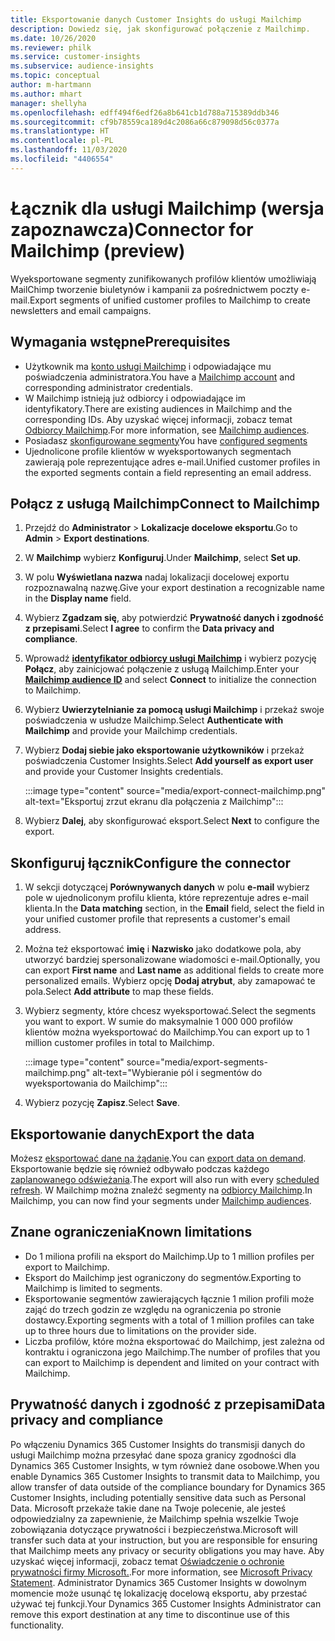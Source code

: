 ```yaml
---
title: Eksportowanie danych Customer Insights do usługi Mailchimp
description: Dowiedz się, jak skonfigurować połączenie z Mailchimp.
ms.date: 10/26/2020
ms.reviewer: philk
ms.service: customer-insights
ms.subservice: audience-insights
ms.topic: conceptual
author: m-hartmann
ms.author: mhart
manager: shellyha
ms.openlocfilehash: edff494f6edf26a8b641cb1d788a715389ddb346
ms.sourcegitcommit: cf9b78559ca189d4c2086a66c879098d56c0377a
ms.translationtype: HT
ms.contentlocale: pl-PL
ms.lasthandoff: 11/03/2020
ms.locfileid: "4406554"
---
```

# <a name="connector-for-mailchimp-preview"></a><span data-ttu-id="8325e-103">Łącznik dla usługi Mailchimp (wersja zapoznawcza)</span><span class="sxs-lookup"><span data-stu-id="8325e-103">Connector for Mailchimp (preview)</span></span>

<span data-ttu-id="8325e-104">Wyeksportowane segmenty zunifikowanych profilów klientów umożliwiają MailChimp tworzenie biuletynów i kampanii za pośrednictwem poczty e-mail.</span><span class="sxs-lookup"><span data-stu-id="8325e-104">Export segments of unified customer profiles to Mailchimp to create newsletters and email campaigns.</span></span>

## <a name="prerequisites"></a><span data-ttu-id="8325e-105">Wymagania wstępne</span><span class="sxs-lookup"><span data-stu-id="8325e-105">Prerequisites</span></span>

-   <span data-ttu-id="8325e-106">Użytkownik ma [konto usługi Mailchimp](https://mailchimp.com/) i odpowiadające mu poświadczenia administratora.</span><span class="sxs-lookup"><span data-stu-id="8325e-106">You have a [Mailchimp account](https://mailchimp.com/) and corresponding administrator credentials.</span></span>
-   <span data-ttu-id="8325e-107">W Mailchimp istnieją już odbiorcy i odpowiadające im identyfikatory.</span><span class="sxs-lookup"><span data-stu-id="8325e-107">There are existing audiences in Mailchimp and the corresponding IDs.</span></span> <span data-ttu-id="8325e-108">Aby uzyskać więcej informacji, zobacz temat [Odbiorcy Mailchimp](https://mailchimp.com/help/create-audience/).</span><span class="sxs-lookup"><span data-stu-id="8325e-108">For more information, see [Mailchimp audiences](https://mailchimp.com/help/create-audience/).</span></span>
-   <span data-ttu-id="8325e-109">Posiadasz [skonfigurowane segmenty](segments.md)</span><span class="sxs-lookup"><span data-stu-id="8325e-109">You have [configured segments](segments.md)</span></span>
-   <span data-ttu-id="8325e-110">Ujednolicone profile klientów w wyeksportowanych segmentach zawierają pole reprezentujące adres e-mail.</span><span class="sxs-lookup"><span data-stu-id="8325e-110">Unified customer profiles in the exported segments contain a field representing an email address.</span></span>

## <a name="connect-to-mailchimp"></a><span data-ttu-id="8325e-111">Połącz z usługą Mailchimp</span><span class="sxs-lookup"><span data-stu-id="8325e-111">Connect to Mailchimp</span></span>

1. <span data-ttu-id="8325e-112">Przejdź do **Administrator** > **Lokalizacje docelowe eksportu**.</span><span class="sxs-lookup"><span data-stu-id="8325e-112">Go to **Admin** > **Export destinations**.</span></span>

1. <span data-ttu-id="8325e-113">W **Mailchimp** wybierz **Konfiguruj**.</span><span class="sxs-lookup"><span data-stu-id="8325e-113">Under **Mailchimp**, select **Set up**.</span></span>

1. <span data-ttu-id="8325e-114">W polu **Wyświetlana nazwa** nadaj lokalizacji docelowej exportu rozpoznawalną nazwę.</span><span class="sxs-lookup"><span data-stu-id="8325e-114">Give your export destination a recognizable name in the **Display name** field.</span></span>

1. <span data-ttu-id="8325e-115">Wybierz **Zgadzam się**, aby potwierdzić **Prywatność danych i zgodność z przepisami**.</span><span class="sxs-lookup"><span data-stu-id="8325e-115">Select **I agree** to confirm the **Data privacy and compliance**.</span></span>

1. <span data-ttu-id="8325e-116">Wprowadź **[identyfikator odbiorcy usługi Mailchimp](https://mailchimp.com/help/find-audience-id/)** i wybierz pozycję **Połącz**, aby zainicjować połączenie z usługą Mailchimp.</span><span class="sxs-lookup"><span data-stu-id="8325e-116">Enter your **[Mailchimp audience ID](https://mailchimp.com/help/find-audience-id/)** and select **Connect** to initialize the connection to Mailchimp.</span></span>

1. <span data-ttu-id="8325e-117">Wybierz **Uwierzytelnianie za pomocą usługi Mailchimp** i przekaż swoje poświadczenia w usłudze Mailchimp.</span><span class="sxs-lookup"><span data-stu-id="8325e-117">Select **Authenticate with Mailchimp** and provide your Mailchimp credentials.</span></span>

1. <span data-ttu-id="8325e-118">Wybierz **Dodaj siebie jako eksportowanie użytkowników** i przekaż poświadczenia Customer Insights.</span><span class="sxs-lookup"><span data-stu-id="8325e-118">Select **Add yourself as export user** and provide your Customer Insights credentials.</span></span>

   :::image type="content" source="media/export-connect-mailchimp.png" alt-text="Eksportuj zrzut ekranu dla połączenia z Mailchimp":::

1. <span data-ttu-id="8325e-120">Wybierz **Dalej**, aby skonfigurować eksport.</span><span class="sxs-lookup"><span data-stu-id="8325e-120">Select **Next** to configure the export.</span></span>

## <a name="configure-the-connector"></a><span data-ttu-id="8325e-121">Skonfiguruj łącznik</span><span class="sxs-lookup"><span data-stu-id="8325e-121">Configure the connector</span></span>

1. <span data-ttu-id="8325e-122">W sekcji dotyczącej **Porównywanych danych** w polu **e-mail** wybierz pole w ujednoliconym profilu klienta, które reprezentuje adres e-mail klienta.</span><span class="sxs-lookup"><span data-stu-id="8325e-122">In the **Data matching** section, in the **Email** field, select the field in your unified customer profile that represents a customer's email address.</span></span> 

1. <span data-ttu-id="8325e-123">Można też eksportować **imię** i **Nazwisko** jako dodatkowe pola, aby utworzyć bardziej spersonalizowane wiadomości e-mail.</span><span class="sxs-lookup"><span data-stu-id="8325e-123">Optionally, you can export **First name** and **Last name** as additional fields to create more personalized emails.</span></span> <span data-ttu-id="8325e-124">Wybierz opcję **Dodaj atrybut**, aby zamapować te pola.</span><span class="sxs-lookup"><span data-stu-id="8325e-124">Select **Add attribute** to map these fields.</span></span>

1. <span data-ttu-id="8325e-125">Wybierz segmenty, które chcesz wyeksportować.</span><span class="sxs-lookup"><span data-stu-id="8325e-125">Select the segments you want to export.</span></span> <span data-ttu-id="8325e-126">W sumie do maksymalnie 1 000 000 profilów klientów można wyeksportować do Mailchimp.</span><span class="sxs-lookup"><span data-stu-id="8325e-126">You can export up to 1 million customer profiles in total to Mailchimp.</span></span>

   :::image type="content" source="media/export-segments-mailchimp.png" alt-text="Wybieranie pól i segmentów do wyeksportowania do Mailchimp":::

1. <span data-ttu-id="8325e-128">Wybierz pozycję **Zapisz**.</span><span class="sxs-lookup"><span data-stu-id="8325e-128">Select **Save**.</span></span>

## <a name="export-the-data"></a><span data-ttu-id="8325e-129">Eksportowanie danych</span><span class="sxs-lookup"><span data-stu-id="8325e-129">Export the data</span></span>

<span data-ttu-id="8325e-130">Możesz [eksportować dane na żądanie](export-destinations.md).</span><span class="sxs-lookup"><span data-stu-id="8325e-130">You can [export data on demand](export-destinations.md).</span></span> <span data-ttu-id="8325e-131">Eksportowanie będzie się również odbywało podczas każdego [zaplanowanego odświeżania](system.md#schedule-tab).</span><span class="sxs-lookup"><span data-stu-id="8325e-131">The export will also run with every [scheduled refresh](system.md#schedule-tab).</span></span> <span data-ttu-id="8325e-132">W Mailchimp można znaleźć segmenty na [odbiorcy Mailchimp](https://mailchimp.com/help/create-audience/).</span><span class="sxs-lookup"><span data-stu-id="8325e-132">In Mailchimp, you can now find your segments under [Mailchimp audiences](https://mailchimp.com/help/create-audience/).</span></span>

## <a name="known-limitations"></a><span data-ttu-id="8325e-133">Znane ograniczenia</span><span class="sxs-lookup"><span data-stu-id="8325e-133">Known limitations</span></span>

- <span data-ttu-id="8325e-134">Do 1 miliona profili na eksport do Mailchimp.</span><span class="sxs-lookup"><span data-stu-id="8325e-134">Up to 1 million profiles per export to Mailchimp.</span></span>
- <span data-ttu-id="8325e-135">Eksport do Mailchimp jest ograniczony do segmentów.</span><span class="sxs-lookup"><span data-stu-id="8325e-135">Exporting to Mailchimp is limited to segments.</span></span>
- <span data-ttu-id="8325e-136">Eksportowanie segmentów zawierających łącznie 1 milion profili może zająć do trzech godzin ze względu na ograniczenia po stronie dostawcy.</span><span class="sxs-lookup"><span data-stu-id="8325e-136">Exporting segments with a total of 1 million profiles can take up to three hours due to limitations on the provider side.</span></span> 
- <span data-ttu-id="8325e-137">Liczba profilów, które można eksportować do Mailchimp, jest zależna od kontraktu i ograniczona jego Mailchimp.</span><span class="sxs-lookup"><span data-stu-id="8325e-137">The number of profiles that you can export to Mailchimp is dependent and limited on your contract with Mailchimp.</span></span>

## <a name="data-privacy-and-compliance"></a><span data-ttu-id="8325e-138">Prywatność danych i zgodność z przepisami</span><span class="sxs-lookup"><span data-stu-id="8325e-138">Data privacy and compliance</span></span>

<span data-ttu-id="8325e-139">Po włączeniu Dynamics 365 Customer Insights do transmisji danych do usługi Mailchimp można przesyłać dane spoza granicy zgodności dla Dynamics 365 Customer Insights, w tym również dane osobowe.</span><span class="sxs-lookup"><span data-stu-id="8325e-139">When you enable Dynamics 365 Customer Insights to transmit data to Mailchimp, you allow transfer of data outside of the compliance boundary for Dynamics 365 Customer Insights, including potentially sensitive data such as Personal Data.</span></span> <span data-ttu-id="8325e-140">Microsoft przekaże takie dane na Twoje polecenie, ale jesteś odpowiedzialny za zapewnienie, że Mailchimp spełnia wszelkie Twoje zobowiązania dotyczące prywatności i bezpieczeństwa.</span><span class="sxs-lookup"><span data-stu-id="8325e-140">Microsoft will transfer such data at your instruction, but you are responsible for ensuring that Mailchimp meets any privacy or security obligations you may have.</span></span> <span data-ttu-id="8325e-141">Aby uzyskać więcej informacji, zobacz temat [Oświadczenie o ochronie prywatności firmy Microsoft.](https://go.microsoft.com/fwlink/?linkid=396732).</span><span class="sxs-lookup"><span data-stu-id="8325e-141">For more information, see [Microsoft Privacy Statement](https://go.microsoft.com/fwlink/?linkid=396732).</span></span>
<span data-ttu-id="8325e-142">Administrator Dynamics 365 Customer Insights w dowolnym momencie może usunąć tę lokalizację docelową eksportu, aby przestać używać tej funkcji.</span><span class="sxs-lookup"><span data-stu-id="8325e-142">Your Dynamics 365 Customer Insights Administrator can remove this export destination at any time to discontinue use of this functionality.</span></span>
